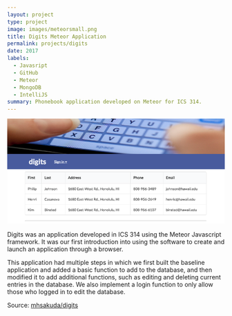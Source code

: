 ```yaml
---
layout: project
type: project
image: images/meteorsmall.png
title: Digits Meteor Application
permalink: projects/digits
date: 2017
labels:
  - Javasript
  - GitHub
  - Meteor
  - MongoDB
  - IntelliJS
summary: Phonebook application developed on Meteor for ICS 314.
---
```


<img class="ui fluid image" src="../images/digits.png">

Digits was an application developed in ICS 314 using the Meteor Javascript framework. It was our first introduction into using the software to create and launch an application through a browser. 

This application had multiple steps in which we first built the baseline application and added a basic function to add to the database, and then modified it to add additional functions, such as editing and deleting current entries in the database. We also implement a login function to only allow those who logged in to edit the database.

Source: <a href="https://github.com/mhsakuda/digits"><i class="large github icon "></i>mhsakuda/digits</a>
